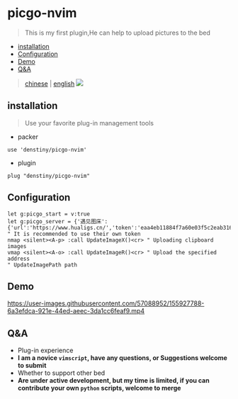# picgo-nvim
> This is my first plugin,He can help to upload pictures to the bed

<!-- vim-markdown-toc GFM -->

* [installation](#installation)
* [Configuration](#configuration)
* [Demo](#demo)
* [Q&A](#qa)

<!-- vim-markdown-toc -->

> [chinese](./README.md) | [english](#picgo-nvim)
![](https://www.hualigs.cn/image/621c4db64ef54.jpg) 
## installation
> Use your favorite plug-in management tools
- packer
```shell
use 'denstiny/picgo-nvim'
```
- plugin
```shell
plug "denstiny/picgo-nvim"
```

## Configuration

```vim
let g:picgo_start = v:true
let g:picgo_server = {'遇见图床':{'url':'https://www.hualigs.cn/','token':'eaa4eb11884f7a60e03f5c2eab3161c8'}}
" It is recommended to use their own token
nmap <silent><A-p> :call UpdateImageX()<cr> " Uploading clipboard images
vmap <silent><A-o> :call UpdateImageR()<cr> " Upload the specified address
" UpdateImagePath path 
```

## Demo

<https://user-images.githubusercontent.com/57088952/155927788-6a3efdca-921e-44ed-aeec-3da1cc6feaf9.mp4>  

## Q&A
- Plug-in experience
- **I am a novice `vimscript`, have any questions, or Suggestions welcome to submit**
- Whether to support other bed
- **Are under active development, but my time is limited, if you can contribute your own `python` scripts, welcome to merge**
